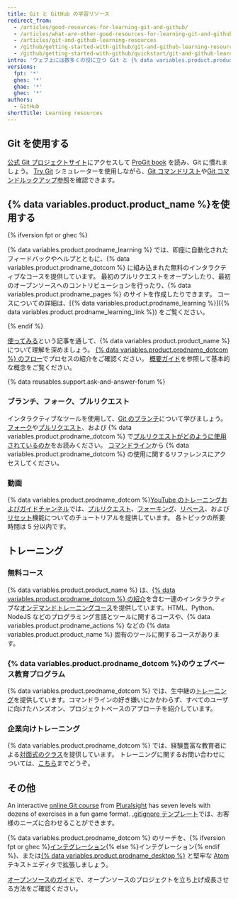 ```yaml
---
title: Git と GitHub の学習リソース
redirect_from:
  - /articles/good-resources-for-learning-git-and-github/
  - /articles/what-are-other-good-resources-for-learning-git-and-github/
  - /articles/git-and-github-learning-resources
  - /github/getting-started-with-github/git-and-github-learning-resources
  - /github/getting-started-with-github/quickstart/git-and-github-learning-resources
intro: 'ウェブ上には数多くの役に立つ Git と {% data variables.product.product_name %} のリソースが存在します。 おすすめのものをまとめました。'
versions:
  fpt: '*'
  ghes: '*'
  ghae: '*'
  ghec: '*'
authors:
  - GitHub
shortTitle: Learning resources
---
```


## Git を使用する

[公式 Git プロジェクトサイト](https://git-scm.com)にアクセスして [ProGit book](http://git-scm.com/book) を読み、Git に慣れましょう。 [Try Git](https://try.github.com) シミュレーターを使用しながら、[Git コマンドリスト](https://git-scm.com/docs)や[Git コマンドルックアップ参照](http://gitref.org)を確認できます。

## {% data variables.product.product_name %}を使用する

{% ifversion fpt or ghec %}

{% data variables.product.prodname_learning %} では、即座に自動化されたフィードバックやヘルプとともに、{% data variables.product.prodname_dotcom %} に組み込まれた無料のインタラクティブなコースを提供しています。 最初のプルリクエストをオープンしたり、最初のオープンソースへのコントリビューションを行ったり、{% data variables.product.prodname_pages %} のサイトを作成したりできます。 コースについての詳細は、[{% data variables.product.prodname_learning %}]({% data variables.product.prodname_learning_link %}) をご覧ください。

{% endif %}

[使ってみる](/categories/getting-started-with-github/)という記事を通して、{% data variables.product.product_name %} について理解を深めましょう。 [{% data variables.product.prodname_dotcom %} のフロー](https://guides.github.com/introduction/flow)でプロセスの紹介をご確認ください。 [概要ガイド](https://guides.github.com)を参照して基本的な概念をご覧ください。

{% data reusables.support.ask-and-answer-forum %}

### ブランチ、フォーク、プルリクエスト

インタラクティブなツールを使用して、[Git のブランチ](http://learngitbranching.js.org/)について学びましょう。 [フォーク](/articles/about-forks)や[プルリクエスト](/articles/using-pull-requests)、および {% data variables.product.prodname_dotcom %} で[プルリクエストがどのように使用されているのか](https://github.com/blog/1124-how-we-use-pull-requests-to-build-github)をお読みください。 [コマンドライン](https://cli.github.com/)から {% data variables.product.prodname_dotcom %} の使用に関するリファレンスにアクセスしてください。

### 動画

{% data variables.product.prodname_dotcom %}[YouTube のトレーニングおよびガイドチャンネル](https://youtube.com/githubguides)では、[プルリクエスト](https://www.youtube.com/watch?v=d5wpJ5VimSU&list=PLg7s6cbtAD15G8lNyoaYDuKZSKyJrgwB-&index=19)、[フォーキング](https://www.youtube.com/watch?v=5oJHRbqEofs)、[リベース](https://www.youtube.com/watch?v=SxzjZtJwOgo&list=PLg7s6cbtAD15G8lNyoaYDuKZSKyJrgwB-&index=22)、および[リセット](https://www.youtube.com/watch?v=BKPjPMVB81g)機能についてのチュートリアルを提供しています。 各トピックの所要時間は 5 分以内です。

## トレーニング

### 無料コース

{% data variables.product.product_name %} は、[{% data variables.product.prodname_dotcom %} の紹介](https://lab.github.com/githubtraining/introduction-to-github)を含む一連のインタラクティブな[オンデマンドトレーニングコース](https://lab.github.com/)を提供しています。HTML、Python、NodeJS などのプログラミング言語とツールに関するコースや、{% data variables.product.prodname_actions %} などの {% data variables.product.product_name %} 固有のツールに関するコースがあります。

### {% data variables.product.prodname_dotcom %}のウェブベース教育プログラム

{% data variables.product.prodname_dotcom %} では、生中継の[トレーニング](https://services.github.com/#upcoming-events)を提供しています。コマンドラインの好き嫌いにかかわらず、すべてのユーザに向けたハンズオン、プロジェクトベースのアプローチを紹介しています。

### 企業向けトレーニング

{% data variables.product.prodname_dotcom %} では、経験豊富な教育者による[対面式のクラス](https://services.github.com/#offerings)を提供しています。 トレーニングに関するお問い合わせについては、[こちら](https://services.github.com/#contact)までどうぞ。

## その他

An interactive [online Git course](https://www.pluralsight.com/courses/code-school-git-real) from [Pluralsight](https://www.pluralsight.com/codeschool) has seven levels with dozens of exercises in a fun game format. [.gitignore テンプレート](https://github.com/github/gitignore)では、お客様のニーズに合わせることができます。

{% data variables.product.prodname_dotcom %} のリーチを、{% ifversion fpt or ghec %}[インテグレーション](/articles/about-integrations){% else %}インテグレーション{% endif %}、または[{% data variables.product.prodname_desktop %}](https://desktop.github.com) と堅牢な [Atom](https://atom.io) テキストエディタで拡張しましょう。

[オープンソースのガイド](https://opensource.guide/)で、オープンソースのプロジェクトを立ち上げ成長させる方法をご確認ください。
